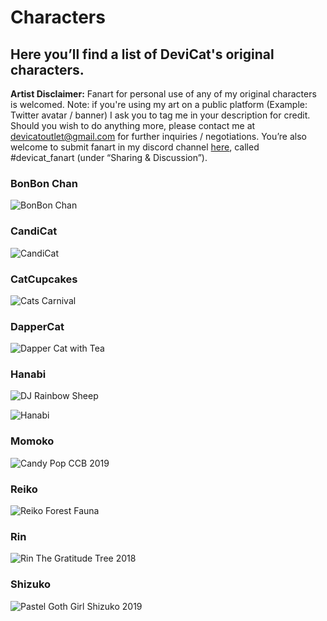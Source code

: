 # Characters

## Here you’ll find a list of DeviCat's original characters.

**Artist Disclaimer:** Fanart for personal use of any of my original
characters is welcomed. Note: if you're using my art on a public platform (Example: Twitter avatar / banner) I ask you to tag me in your description for credit. Should you wish to do anything
more, please contact me at devicatoutlet@gmail.com for further
inquiries / negotiations. You’re also welcome to submit fanart in my
discord channel [here](https://discordapp.com/invite/devicat), called
#devicat_fanart (under “Sharing & Discussion”).

### BonBon Chan

![BonBon Chan](img/BonBonChan.png)

### CandiCat

![CandiCat](img/CandiCatReference.png)

### CatCupcakes

![Cats Carnival](img/catscarnival.png)

### DapperCat

![Dapper Cat with Tea](img/dappercat_tea.png)

### Hanabi

![DJ Rainbow Sheep](img/djrainbowsheep.png)

![Hanabi](img/hanabi.png)

### Momoko

![Candy Pop CCB 2019](img/CandyPopCCB2019.png)

### Reiko

![Reiko Forest Fauna](img/Reiko_Forest_Fauna_2018.png)

### Rin

![Rin The Gratitude Tree 2018](img/Rin_The_Gratitude_Tree_2018.png)

### Shizuko

![Pastel Goth Girl Shizuko 2019](img/pggShizuko2019.png)
